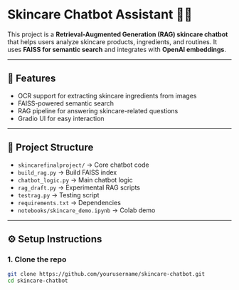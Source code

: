# Skincare Chatbot Assistant 💬✨

This project is a **Retrieval-Augmented Generation (RAG) skincare chatbot** that helps users analyze skincare products, ingredients, and routines. It uses **FAISS for semantic search** and integrates with **OpenAI embeddings**.

---

## 🚀 Features
- OCR support for extracting skincare ingredients from images
- FAISS-powered semantic search
- RAG pipeline for answering skincare-related questions
- Gradio UI for easy interaction

---

## 📂 Project Structure
- `skincarefinalproject/` → Core chatbot code
- `build_rag.py` → Build FAISS index
- `chatbot_logic.py` → Main chatbot logic
- `rag_draft.py` → Experimental RAG scripts
- `testrag.py` → Testing script
- `requirements.txt` → Dependencies
- `notebooks/skincare_demo.ipynb` → Colab demo

---

## ⚙️ Setup Instructions

### 1. Clone the repo
```bash
git clone https://github.com/yourusername/skincare-chatbot.git
cd skincare-chatbot
